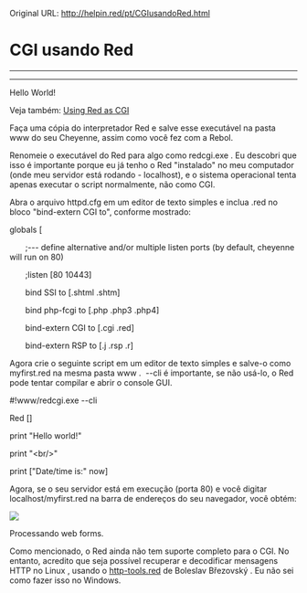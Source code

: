 Original URL: <http://helpin.red/pt/CGIusandoRed.html>

# CGI usando Red

* * *

* * *

Hello World!

Veja também: [Using Red as CGI](https://github.com/red/red/wiki/%5BDOC%5D-Using-Red-as-CGI)

Faça uma cópia do interpretador Red e salve esse executável na pasta www do seu Cheyenne, assim como você fez com a Rebol.

Renomeie o executável do Red para algo como redcgi.exe . Eu descobri que isso é importante porque eu já tenho o Red "instalado" no meu computador (onde meu servidor está rodando - localhost), e o sistema operacional tenta apenas executar o script normalmente, não como CGI.

Abra o arquivo httpd.cfg em um editor de texto simples e inclua .red no bloco "bind-extern CGI to", conforme mostrado:

globals [

       ;--- define alternative and/or multiple listen ports (by default, cheyenne will run on 80)

       ;listen \[80 10443]

       bind SSI to \[.shtml .shtm]

       bind php-fcgi to \[.php .php3 .php4]

       bind-extern CGI to \[.cgi .red]

       bind-extern RSP to \[.j .rsp .r]

Agora crie o seguinte script em um editor de texto simples e salve-o como myfirst.red na mesma pasta www .  --cli é importante, se não usá-lo, o Red pode tentar compilar e abrir o console GUI.

#!www/redcgi.exe --cli

Red \[]

print "Hello world!"

print "&lt;br/&gt;"

print \["Date/time is:" now]

Agora, se o seu servidor está em execução (porta 80) e você digitar localhost/myfirst.red na barra de endereços do seu navegador, você obtém:

![](http://helpin.red/lib/NewItem223.png)

Processando web forms.

Como mencionado, o Red ainda não tem suporte completo para o CGI. No entanto, acredito que seja possível recuperar e decodificar mensagens HTTP no Linux , usando o [http-tools.red](https://github.com/rebolek/red-tools/blob/master/http-tools.red) de Boleslav Březovský . Eu não sei como fazer isso no Windows.
